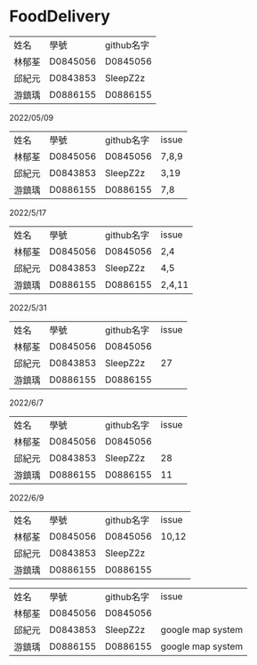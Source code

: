 # FoodDelivery


<table>
 <tr>
  <td>姓名</td>
  <td>學號</td>
  <td>github名字</td>
 </tr>
 <tr>
  <td>林郁荃</td>
  <td>D0845056</td>
  <td>D0845056</td>
 </tr>
 <tr>
  <td>邱紀元</td>
  <td>D0843853</td>
  <td>SleepZ2z</td>
 </tr>
 <tr>
  <td>游鎮瑀</td>
  <td>D0886155</td>
  <td>D0886155</td>
 </tr>
 
</table>

2022/05/09

<table>
 <tr>
  <td>姓名</td>
  <td>學號</td>
  <td>github名字</td>
  <td>issue</td>
 </tr>
 <tr>
  <td>林郁荃</td>
  <td>D0845056</td>
  <td>D0845056</td>
  <td>7,8,9</td>
 </tr>
 <tr>
  <td>邱紀元</td>
  <td>D0843853</td>
  <td>SleepZ2z</td>
  <td>3,19</td>
 </tr>
 <tr>
  <td>游鎮瑀</td>
  <td>D0886155</td>
  <td>D0886155</td>
  <td>7,8</td>
 </tr>
</table>

 2022/5/17
 
 <table>
 <tr>
  <td>姓名</td>
  <td>學號</td>
  <td>github名字</td>
  <td>issue</td>
 </tr>
 <tr>
  <td>林郁荃</td>
  <td>D0845056</td>
  <td>D0845056</td>
  <td>2,4</td>
 </tr>
 <tr>
  <td>邱紀元</td>
  <td>D0843853</td>
  <td>SleepZ2z</td>
  <td>4,5</td>
 </tr>
 <tr>
  <td>游鎮瑀</td>
  <td>D0886155</td>
  <td>D0886155</td>
  <td>2,4,11</td>
 </tr>
</table>

2022/5/31
 
 <table>
 <tr>
  <td>姓名</td>
  <td>學號</td>
  <td>github名字</td>
  <td>issue</td>
 </tr>
 <tr>
  <td>林郁荃</td>
  <td>D0845056</td>
  <td>D0845056</td>
  <td></td>
 </tr>
 <tr>
  <td>邱紀元</td>
  <td>D0843853</td>
  <td>SleepZ2z</td>
  <td>27</td>
 </tr>
 <tr>
  <td>游鎮瑀</td>
  <td>D0886155</td>
  <td>D0886155</td>
  <td></td>
 </tr>
</table>

2022/6/7
 
 <table>
 <tr>
  <td>姓名</td>
  <td>學號</td>
  <td>github名字</td>
  <td>issue</td>
 </tr>
 <tr>
  <td>林郁荃</td>
  <td>D0845056</td>
  <td>D0845056</td>
  <td></td>
 </tr>
 <tr>
  <td>邱紀元</td>
  <td>D0843853</td>
  <td>SleepZ2z</td>
  <td>28</td>
 </tr>
 <tr>
  <td>游鎮瑀</td>
  <td>D0886155</td>
  <td>D0886155</td>
  <td>11</td>
 </tr>
</table>

2022/6/9

<table>
 <tr>
  <td>姓名</td>
  <td>學號</td>
  <td>github名字</td>
  <td>issue</td>
 </tr>
 <tr>
  <td>林郁荃</td>
  <td>D0845056</td>
  <td>D0845056</td>
  <td>10,12</td>
 </tr>
 <tr>
  <td>邱紀元</td>
  <td>D0843853</td>
  <td>SleepZ2z</td>
  <td></td>
 </tr>
 <tr>
  <td>游鎮瑀</td>
  <td>D0886155</td>
  <td>D0886155</td>
  <td></td>
 </tr>
</table>

<table>
 <tr>
  <td>姓名</td>
  <td>學號</td>
  <td>github名字</td>
  <td>issue</td>
 </tr>
 <tr>
  <td>林郁荃</td>
  <td>D0845056</td>
  <td>D0845056</td>
  <td></td>
 </tr>
 <tr>
  <td>邱紀元</td>
  <td>D0843853</td>
  <td>SleepZ2z</td>
  <td>google map system</td>
 </tr>
 <tr>
  <td>游鎮瑀</td>
  <td>D0886155</td>
  <td>D0886155</td>
  <td>google map system</td>
 </tr>
</table>


